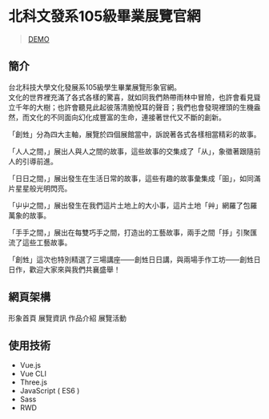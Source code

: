 # 北科文發系105級畢業展覽官網

> [DEMO](https://viboloveyou12.github.io/re-creation/#/)

## 簡介
台北科技大學文化發展系105級學生畢業展覽形象官網。<br>
文化的世界裡充滿了各式各樣的驚喜，就如同我們熱帶雨林中冒險，也許會看見聳立千年的大樹；也許會聽見此起彼落清脆悅耳的聲音；我們也會發現裡頭的生機盎然，而文化的不同面向幻化成豐富的生命，連接著世代又不斷的創新。

「創甡」分為四大主軸，展覽於四個展館當中，訴說著各式各樣相當精彩的故事。

「人人之間，」展出人與人之間的故事，這些故事的交集成了「从」，象徵著跟隨前人的引導前進。

「日日之間，」展出發生在生活日常的故事，這些有趣的故事彙集成「昍」，如同滿片星星般光明閃亮。

「屮屮之間，」展出發生在我們這片土地上的大小事，這片土地「艸」網羅了包羅萬象的故事。

「手手之間，」展出在每雙巧手之間，打造出的工藝故事，兩手之間「抙」引聚匯流了這些工藝故事。

「創甡」這次也特別精選了三場講座——創甡日日講，與兩場手作工坊——創甡日日作，歡迎大家來與我們共襄盛舉！

## 網頁架構
形象首頁
展覽資訊
作品介紹
展覽活動
  
  
## 使用技術
* Vue.js
* Vue CLI 
* Three.js
* JavaScript ( ES6 )
* Sass
* RWD

